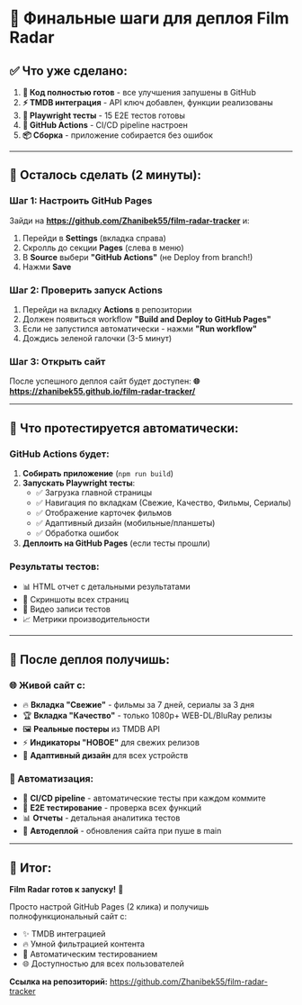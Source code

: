 # 🎯 Финальные шаги для деплоя Film Radar

## ✅ **Что уже сделано:**

1. **🔧 Код полностью готов** - все улучшения запушены в GitHub
2. **⚡ TMDB интеграция** - API ключ добавлен, функции реализованы
3. **🧪 Playwright тесты** - 15 E2E тестов готовы
4. **🚀 GitHub Actions** - CI/CD pipeline настроен
5. **📦 Сборка** - приложение собирается без ошибок

---

## 🔄 **Осталось сделать (2 минуты):**

### **Шаг 1: Настроить GitHub Pages**

Зайди на **https://github.com/Zhanibek55/film-radar-tracker** и:

1. Перейди в **Settings** (вкладка справа)
2. Скролль до секции **Pages** (слева в меню)
3. В **Source** выбери **"GitHub Actions"** (не Deploy from branch!)
4. Нажми **Save**

### **Шаг 2: Проверить запуск Actions**

1. Перейди на вкладку **Actions** в репозитории
2. Должен появиться workflow **"Build and Deploy to GitHub Pages"**
3. Если не запустился автоматически - нажми **"Run workflow"**
4. Дождись зеленой галочки (3-5 минут)

### **Шаг 3: Открыть сайт**

После успешного деплоя сайт будет доступен:
**🌐 https://zhanibek55.github.io/film-radar-tracker/**

---

## 🧪 **Что протестируется автоматически:**

### **GitHub Actions будет:**
1. **Собирать приложение** (`npm run build`)
2. **Запускать Playwright тесты**:
   - ✅ Загрузка главной страницы
   - ✅ Навигация по вкладкам (Свежие, Качество, Фильмы, Сериалы)
   - ✅ Отображение карточек фильмов
   - ✅ Адаптивный дизайн (мобильные/планшеты)
   - ✅ Обработка ошибок
3. **Деплоить на GitHub Pages** (если тесты прошли)

### **Результаты тестов:**
- 📊 HTML отчет с детальными результатами
- 📸 Скриншоты всех страниц
- 🎥 Видео записи тестов
- 📈 Метрики производительности

---

## 🎉 **После деплоя получишь:**

### **🌐 Живой сайт с:**
- 🔥 **Вкладка "Свежие"** - фильмы за 7 дней, сериалы за 3 дня
- 🏆 **Вкладка "Качество"** - только 1080p+ WEB-DL/BluRay релизы
- 🖼️ **Реальные постеры** из TMDB API
- ⚡ **Индикаторы "НОВОЕ"** для свежих релизов
- 📱 **Адаптивный дизайн** для всех устройств

### **🔧 Автоматизация:**
- 🔄 **CI/CD pipeline** - автоматические тесты при каждом коммите
- 🧪 **E2E тестирование** - проверка всех функций
- 📊 **Отчеты** - детальная аналитика тестов
- 🚀 **Автодеплой** - обновления сайта при пуше в main

---

## 🎯 **Итог:**

**Film Radar готов к запуску!** 🚀

Просто настрой GitHub Pages (2 клика) и получишь полнофункциональный сайт с:
- ✨ TMDB интеграцией
- 🔥 Умной фильтрацией контента  
- 🧪 Автоматическим тестированием
- 🌐 Доступностью для всех пользователей

**Ссылка на репозиторий:** https://github.com/Zhanibek55/film-radar-tracker